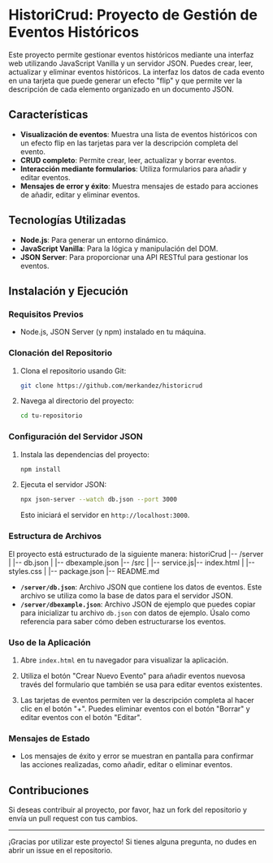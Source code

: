 # HistoriCrud: Proyecto de Gestión de Eventos Históricos

Este proyecto permite gestionar eventos históricos mediante una interfaz web utilizando JavaScript Vanilla y un servidor JSON. Puedes crear, leer, actualizar y eliminar eventos históricos. La interfaz los datos de cada evento en una tarjeta que puede generar un efecto "flip" y que permite ver la descripción de cada elemento organizado en un documento JSON.

## Características

- **Visualización de eventos**: Muestra una lista de eventos históricos con un efecto flip en las tarjetas para ver la descripción completa del evento.
- **CRUD completo**: Permite crear, leer, actualizar y borrar eventos.
- **Interacción mediante formularios**: Utiliza formularios para añadir y editar eventos.
- **Mensajes de error y éxito**: Muestra mensajes de estado para acciones de añadir, editar y eliminar eventos.

## Tecnologías Utilizadas

- **Node.js**: Para generar un entorno dinámico.
- **JavaScript Vanilla**: Para la lógica y manipulación del DOM.
- **JSON Server**: Para proporcionar una API RESTful para gestionar los eventos.

## Instalación y Ejecución

### Requisitos Previos

- Node.js, JSON Server (y npm) instalado en tu máquina.

### Clonación del Repositorio

1. Clona el repositorio usando Git:

   ```bash
   git clone https://github.com/merkandez/historicrud
   ```

2. Navega al directorio del proyecto:

   ```bash
   cd tu-repositorio
   ```

### Configuración del Servidor JSON

1. Instala las dependencias del proyecto:

   ```bash
   npm install
   ```

2. Ejecuta el servidor JSON:

   ```bash
   npx json-server --watch db.json --port 3000
   ```

   Esto iniciará el servidor en `http://localhost:3000`.

### Estructura de Archivos

El proyecto está estructurado de la siguiente manera:
historiCrud |-- /server | |-- db.json | |-- dbexample.json |-- /src | |-- service.js|-- index.html | |-- styles.css | |-- package.json |-- README.md

- **`/server/db.json`**: Archivo JSON que contiene los datos de eventos. Este archivo se utiliza como la base de datos para el servidor JSON.
- **`/server/dbexample.json`**: Archivo JSON de ejemplo que puedes copiar para inicializar tu archivo `db.json` con datos de ejemplo. Úsalo como referencia para saber cómo deben estructurarse los eventos.

### Uso de la Aplicación

1. Abre `index.html` en tu navegador para visualizar la aplicación.

2. Utiliza el botón "Crear Nuevo Evento" para añadir eventos nuevosa través del formulario que también se usa para editar eventos existentes.

3. Las tarjetas de eventos permiten ver la descripción completa al hacer clic en el botón "+". Puedes eliminar eventos con el botón "Borrar" y editar eventos con el botón "Editar".

### Mensajes de Estado

- Los mensajes de éxito y error se muestran en pantalla para confirmar las acciones realizadas, como añadir, editar o eliminar eventos.

## Contribuciones

Si deseas contribuir al proyecto, por favor, haz un fork del repositorio y envía un pull request con tus cambios. 

---

¡Gracias por utilizar este proyecto! Si tienes alguna pregunta, no dudes en abrir un issue en el repositorio.
